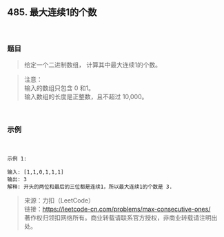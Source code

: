 ## 485. 最大连续1的个数

<br>

### 题目

>给定一个二进制数组， 计算其中最大连续1的个数。

>注意：<br>
输入的数组只包含 0 和1。<br>
输入数组的长度是正整数，且不超过 10,000。

<br>

### 示例
 
```
示例 1:

输入: [1,1,0,1,1,1]
输出: 3
解释: 开头的两位和最后的三位都是连续1，所以最大连续1的个数是 3.
```

>来源：力扣（LeetCode）<br>
链接：https://leetcode-cn.com/problems/max-consecutive-ones/<br>
著作权归领扣网络所有。商业转载请联系官方授权，非商业转载请注明出处。
